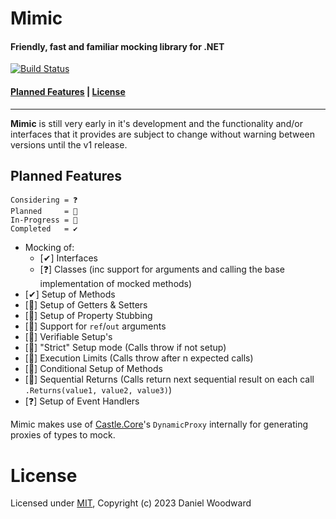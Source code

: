 # Mimic

#### Friendly, fast and familiar mocking library for .NET

[![Build Status][gh-actions-badge]][gh-actions]

#### [Planned Features](#planned-features) | [License](#license)

---

**Mimic** is still very early in it's development and the functionality and/or interfaces that it provides are subject to change without warning between versions until the v1 release.

## Planned Features

```
Considering = ❓
Planned     = 📅
In-Progress = 🚧
Completed   = ✔
```

-   Mocking of:
    -   [✔] Interfaces
    -   [❓] Classes (inc support for arguments and calling the base implementation of mocked methods)
-   [✔] Setup of Methods
-   [🚧] Setup of Getters & Setters
-   [📅] Setup of Property Stubbing
-   [📅] Support for `ref`/`out` arguments
-   [📅] Verifiable Setup's
-   [📅] "Strict" Setup mode (Calls throw if not setup)
-   [📅] Execution Limits (Calls throw after n expected calls)
-   [📅] Conditional Setup of Methods
-   [📅] Sequential Returns (Calls return next sequential result on each call `.Returns(value1, value2, value3)`)
-   [❓] Setup of Event Handlers

Mimic makes use of [Castle.Core](https://www.castleproject.org/projects/dynamicproxy)'s `DynamicProxy` internally for generating proxies of types to mock.

# License

Licensed under [MIT](./LICENSE), Copyright (c) 2023 Daniel Woodward

<!-- Links -->

[gh-actions-badge]: https://img.shields.io/github/actions/workflow/status/DrBarnabus/Mimic/ci.yml?logo=github&branch=main&style=for-the-badge
[gh-actions]: https://github.com/DrBarnabus/Mimic/actions/workflows/ci.yml

